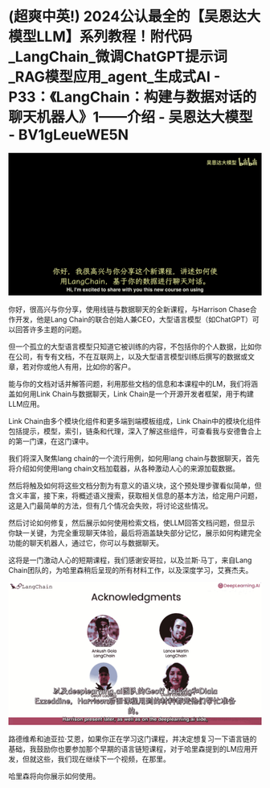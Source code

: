 # (超爽中英!) 2024公认最全的【吴恩达大模型LLM】系列教程！附代码_LangChain_微调ChatGPT提示词_RAG模型应用_agent_生成式AI - P33：《LangChain：构建与数据对话的聊天机器人》1——介绍 - 吴恩达大模型 - BV1gLeueWE5N

![](img/6a39c9b9610bbe70133c16fbccac8efd_0.png)

你好，很高兴与你分享，使用线链与数据聊天的全新课程，与Harrison Chase合作开发，他是Lang Chain的联合创始人兼CEO，大型语言模型（如ChatGPT）可以回答许多主题的问题。

但一个孤立的大型语言模型只知道它被训练的内容，不包括你的个人数据，比如你在公司，有专有文档，不在互联网上，以及大型语言模型训练后撰写的数据或文章，若对你或他人有用，比如你的客户。

能与你的文档对话并解答问题，利用那些文档的信息和本课程中的LM，我们将涵盖如何用Link Chain与数据聊天，Link Chain是一个开源开发者框架，用于构建LLM应用。

Link Chain由多个模块化组件和更多端到端模板组成，Link Chain中的模块化组件包括提示，模型，索引，链条和代理，深入了解这些组件，可查看我与安德鲁合上的第一门课，在这门课中。

我们将深入聚焦lang chain的一个流行用例，如何用lang chain与数据聊天，首先将介绍如何使用lang chain文档加载器，从各种激动人心的来源加载数据。

然后将触及如何将这些文档分割为有意义的语义块，这个预处理步骤看似简单，但含义丰富，接下来，将概述语义搜索，获取相关信息的基本方法，给定用户问题，这是入门最简单的方法，但有几个情况会失败，将讨论这些情况。

然后讨论如何修复，然后展示如何使用检索文档，使LLM回答文档问题，但显示你缺一关键，为完全重现聊天体验，最后将涵盖缺失部分记忆，展示如何构建完全功能的聊天机器人，通过它，你可以与数据聊天。

这将是一门激动人心的短期课程，我们感谢安哥拉，以及兰斯·马丁，来自Lang Chain团队的，为哈里森稍后呈现的所有材料工作，以及深度学习，艾赛杰夫。



![](img/6a39c9b9610bbe70133c16fbccac8efd_2.png)

路德维希和迪亚拉·艾恩，如果你正在学习这门课程，并决定想复习一下语言链的基础，我鼓励你也要参加那个早期的语言链短课程，对于哈里森提到的LM应用开发，但就这些，我们现在继续下一个视频，在那里。

哈里森将向你展示如何使用。